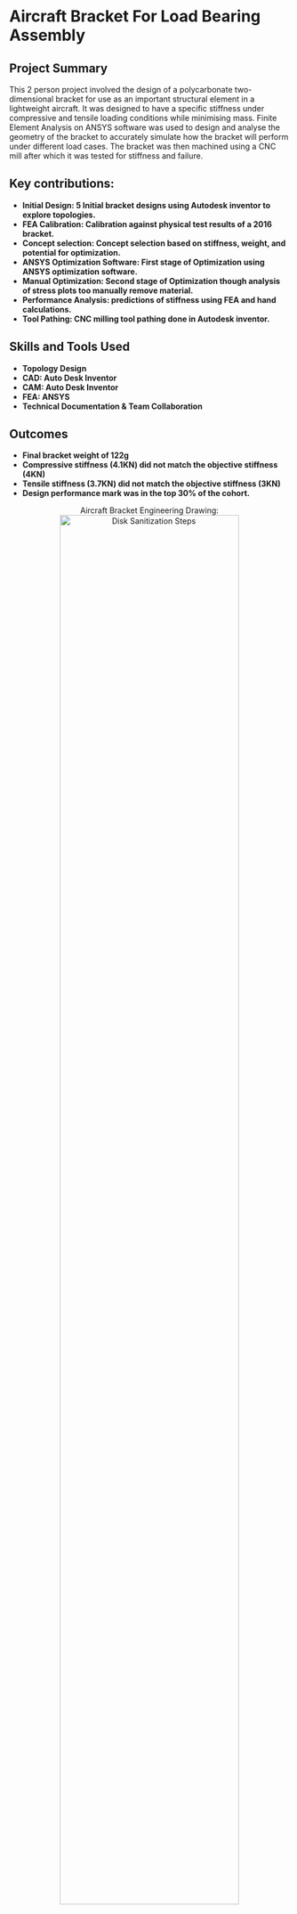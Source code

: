 <h1>Aircraft Bracket For Load Bearing Assembly</h1>

<h2>Project Summary</h2>
This 2 person project involved the design of a polycarbonate two-dimensional bracket for use as an important structural element in a lightweight aircraft. It was designed to have a specific stiffness under compressive and tensile loading conditions while minimising mass. Finite Element Analysis on ANSYS software was used to design and analyse the geometry of the bracket to accurately simulate how the bracket will perform under different load cases. The bracket was then machined using a CNC mill after which it was tested for stiffness and failure.
<br />


<h2>Key contributions:</h2>

- <b>Initial Design:   5 Initial bracket designs using Autodesk inventor to explore topologies.</b>
- <b>FEA Calibration:   Calibration against physical test results of a 2016 bracket.</b>
- <b>Concept selection:   Concept selection based on stiffness, weight, and potential for optimization.</b>
- <b>ANSYS Optimization Software:   First stage of Optimization using ANSYS optimization software.</b>
- <b>Manual Optimization:   Second stage of Optimization though analysis of stress plots too manually remove material.</b>
- <b>Performance Analysis:   predictions of stiffness using FEA and hand calculations.</b>
- <b>Tool Pathing:   CNC milling tool pathing done in Autodesk inventor.</b>

<h2> Skills and Tools Used </h2>

- <b>Topology Design</b> 
- <b>CAD: Auto Desk Inventor</b> 
- <b>CAM: Auto Desk Inventor</b> 
- <b>FEA: ANSYS</b> 
- <b>Technical Documentation & Team Collaboration</b> 

<h2>Outcomes</h2>

- <b>Final bracket weight of 122g</b>
- <b>Compressive stiffness (4.1KN) did not match the objective stiffness (4KN)</b>
- <b>Tensile stiffness (3.7KN) did not match the objective stiffness (3KN)</b>
- <b>Design performance mark was in the top 30% of the cohort.</b>

<p align="center">
Aircraft Bracket Engineering Drawing: <br/>
<img src="https://i.imgur.com/62EF45q.png" height="80%" width="80%" alt="Disk Sanitization Steps"/>
<br />
<br />
ANSYS Stress Contour Plots (tension on the left, compression on the right): <br/>
<img src="https://i.imgur.com/51gD7cI.png" height="80%" width="80%" alt="Disk Sanitization Steps"/>
<br />
<br />



<!--
 ```diff
- text in red
+ text in green
! text in orange
# text in gray
@@ text in purple (and bold)@@
```
--!>
